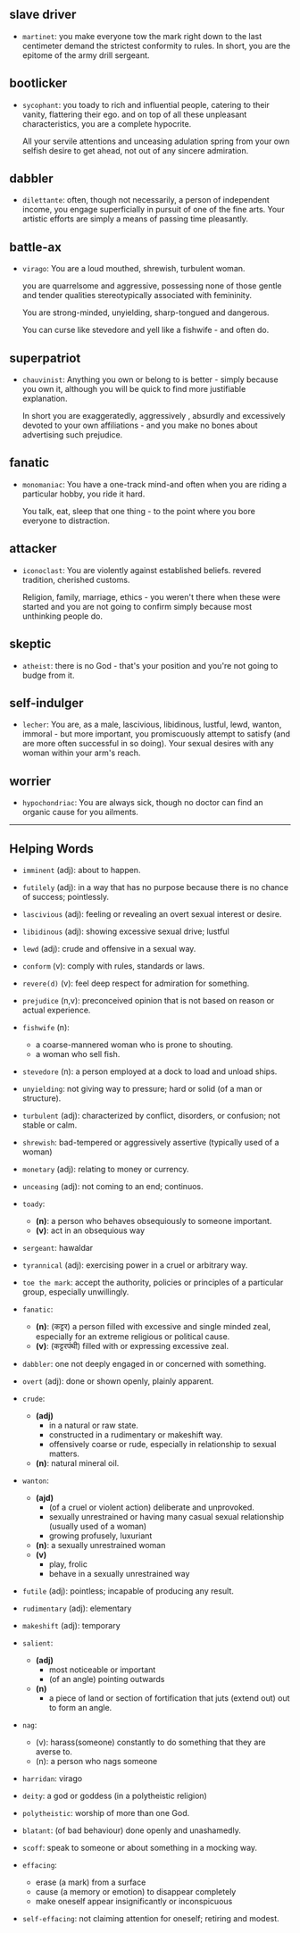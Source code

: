 ## slave driver

- `martinet`: you make everyone tow the mark right down to the last centimeter demand the strictest conformity to rules. In short, you are the epitome of the army drill sergeant.

## bootlicker

- `sycophant`: you toady to rich and influential people, catering to their vanity, flattering their ego. and on top of all these unpleasant characteristics, you are a complete hypocrite.

  All your servile attentions and unceasing adulation spring from your own selfish desire to get ahead, not out of any sincere admiration.

## dabbler

- `dilettante`: often, though not necessarily, a person of independent income, you engage superficially in pursuit of one of the fine arts.
  Your artistic efforts are simply a means of passing time pleasantly.

## battle-ax

- `virago`: You are a loud mouthed, shrewish, turbulent woman.

  you are quarrelsome and aggressive, possessing none of those gentle and tender qualities stereotypically associated with femininity.

  You are strong-minded, unyielding, sharp-tongued and dangerous.

  You can curse like stevedore and yell like a fishwife - and often do.

## superpatriot

- `chauvinist`: Anything you own or belong to is better - simply because you own it, although you will be quick to find more justifiable explanation.

  In short you are exaggeratedly, aggressively , absurdly and excessively devoted to your own affiliations - and you make no bones about advertising such prejudice.

## fanatic

- `monomaniac`: You have a one-track mind-and often when you are riding a particular hobby, you ride it hard.

  You talk, eat, sleep that one thing - to the point where you bore everyone to distraction.

## attacker

- `iconoclast`: You are violently against established beliefs. revered tradition, cherished customs.

  Religion, family, marriage, ethics - you weren't there when these were started and you are not going to confirm simply because most unthinking people do.

## skeptic

- `atheist`: there is no God - that's your position and you're not going to budge from it.

## self-indulger

- `lecher`: You are, as a male, lascivious, libidinous, lustful, lewd, wanton, immoral - but more important, you promiscuously attempt to satisfy (and are more often successful in so doing). Your sexual desires with any woman within your arm's reach.

## worrier

- `hypochondriac`: You are always sick, though no doctor can find an organic cause for you ailments.

---

## Helping Words

- `imminent` (adj): about to happen.
- `futilely` (adj): in a way that has no purpose because there is no chance of success; pointlessly.

- `lascivious` (adj): feeling or revealing an overt sexual interest or desire.
- `libidinous` (adj): showing excessive sexual drive; lustful
- `lewd` (adj): crude and offensive in a sexual way.
- `conform` (v): comply with rules, standards or laws.
- `revere(d)` (v): feel deep respect for admiration for something.
- `prejudice` (n,v): preconceived opinion that is not based on reason or actual experience.
- `fishwife` (n):
  - a coarse-mannered woman who is prone to shouting.
  - a woman who sell fish.
- `stevedore` (n): a person employed at a dock to load and unload ships.
- `unyielding`: not giving way to pressure; hard or solid (of a man or structure).
- `turbulent` (adj): characterized by conflict, disorders, or confusion; not stable or calm.
- `shrewish`: bad-tempered or aggressively assertive (typically used of a woman)
- `monetary` (adj): relating to money or currency.
- `unceasing` (adj): not coming to an end; continuos.
- `toady`:
  - **(n)**: a person who behaves obsequiously to someone important.
  - **(v)**: act in an obsequious way
- `sergeant`: hawaldar
- `tyrannical` (adj): exercising power in a cruel or arbitrary way.
- `toe the mark`: accept the authority, policies or principles of a particular group, especially unwillingly.
- `fanatic`:
  - **(n)**: (कट्टर) a person filled with excessive and single minded zeal, especially for an extreme religious or political cause.
  - **(v)**: (कट्टरपंथी) filled with or expressing excessive zeal.
- `dabbler`: one not deeply engaged in or concerned with something.
- `overt` (adj): done or shown openly, plainly apparent.
- `crude`:
  - **(adj)**
    - in a natural or raw state.
    - constructed in a rudimentary or makeshift way.
    - offensively coarse or rude, especially in relationship to sexual matters.
  - **(n)**: natural mineral oil.
- `wanton`:
  - **(ajd)**
    - (of a cruel or violent action) deliberate and unprovoked.
    - sexually unrestrained or having many casual sexual relationship (usually used of a woman)
    - growing profusely, luxuriant
  - **(n)**: a sexually unrestrained woman
  - **(v)**
    - play, frolic
    - behave in a sexually unrestrained way
- `futile` (adj): pointless; incapable of producing any result.
- `rudimentary` (adj): elementary
- `makeshift` (adj): temporary
- `salient`:
  - **(adj)**
    - most noticeable or important
    - (of an angle) pointing outwards
  - **(n)**
    - a piece of land or section of fortification that juts (extend out) out to form an angle.
- `nag`:
  - (v): harass(someone) constantly to do something that they are averse to.
  - (n): a person who nags someone
- `harridan`: virago
- `deity`: a god or goddess (in a polytheistic religion)
- `polytheistic`: worship of more than one God.
- `blatant`: (of bad behaviour) done openly and unashamedly.
- `scoff`: speak to someone or about something in a mocking way.
- `effacing`:
  - erase (a mark) from a surface
  - cause (a memory or emotion) to disappear completely
  - make oneself appear insignificantly or inconspicuous
- `self-effacing`: not claiming attention for oneself; retiring and modest.
